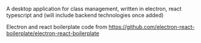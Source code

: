 A desktop application for class management, written in electron, react typescript and (will include backend technologies once added)

Electron and react boilerplate code from https://github.com/electron-react-boilerplate/electron-react-boilerplate
